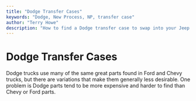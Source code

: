 ```yaml
---
title: "Dodge Transfer Cases"
keywords: "Dodge, New Process, NP, transfer case"
author: "Terry Howe"
description: "How to find a Dodge transfer case to swap into your Jeep.  Generally, Dodge trucks are a lot harder to find and parts are more expensive than parts you could find for a GM or Ford truck, but you never know."
---
```

# Dodge Transfer Cases

Dodge trucks use many of the same great parts found in Ford and Chevy trucks, but there are variations that make them generally less desirable. One problem is Dodge parts tend to be more expensive and harder to find than Chevy or Ford parts.